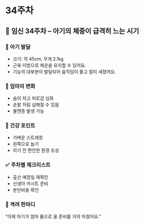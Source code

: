 # 34주차

## 🌸 임신 34주차 – 아기의 체중이 급격히 느는 시기

### 🍼 아기 발달

- 크기: 약 45cm, 무게 2.1kg
- 근육·지방으로 체온을 유지할 수 있어요.
- 기능의 대부분이 발달되어 움직임이 줄고 힘이 세졌어요.

### 💛 엄마의 변화

- 숨이 차고 피로감 심화
- 손발 저림 심해질 수 있음
- 불면증 발생 가능

### 🍎 건강 포인트

- 가벼운 스트레칭
- 왼쪽으로 눕기
- 자기 전 편안한 환경 조성

### ✅ 주차별 체크리스트

- 출산 예정일 재확인
- 신생아 카시트 준비
- 분만비용 확인

### 🌿 격려 한마디

“이제 아기가 엄마 품으로 올 준비를 거의 마쳤어요.”